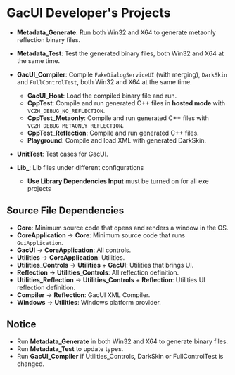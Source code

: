 ﻿# GacUI Developer's Projects

- **Metadata_Generate**: Run both Win32 and X64 to generate metaonly reflection binary files.
- **Metadata_Test**: Test the generated binary files, both Win32 and X64 at the same time.
- **GacUI_Compiler**: Compile `FakeDialogServiceUI` (with merging), `DarkSkin` and `FullControlTest`, both Win32 and X64 at the same time.
  - **GacUI_Host**: Load the compiled binary file and run.
  - **CppTest**: Compile and run generated C++ files in **hosted mode** with `VCZH_DEBUG_NO_REFLECTION`.
  - **CppTest_Metaonly**: Compile and run generated C++ files with `VCZH_DEBUG_METAONLY_REFLECTION`.
  - **CppTest_Reflection**: Compile and run generated C++ files.
  - **Playground**: Compile and load XML with generated DarkSkin.
- **UnitTest**: Test cases for GacUI.

- **Lib_**: Lib files under different configurations
  - **Use Library Dependencies Input** must be turned on for all exe projects

## Source File Dependencies

- **Core**: Minimum source code that opens and renders a window in the OS.
- **CoreApplication** -> **Core**: Minimum source code that runs `GuiApplication`.
- **GacUI** -> **CoreApplication**: All controls.
- **Utilities** -> **CoreApplication**: Utilities.
- **Utilities_Controls** -> **Utilities** + **GacUI**: Utilities that brings UI.
- **Reflection** -> **Utilities_Controls**: All reflection definition.
- **Utilities_Reflection** -> **Utilities_Controls** + **Reflection**: Utilities UI reflection definition.
- **Compiler** -> **Reflection**: GacUI XML Compiler.
- **Windows** -> **Utilities**: Windows platform provider.

## Notice

- Run **Metadata_Generate** in both Win32 and X64 to generate binary files.
- Run **Metadata_Test** to update types.
- Run **GacUI_Compiler** if Utilities_Controls, DarkSkin or FullControlTest is changed.
